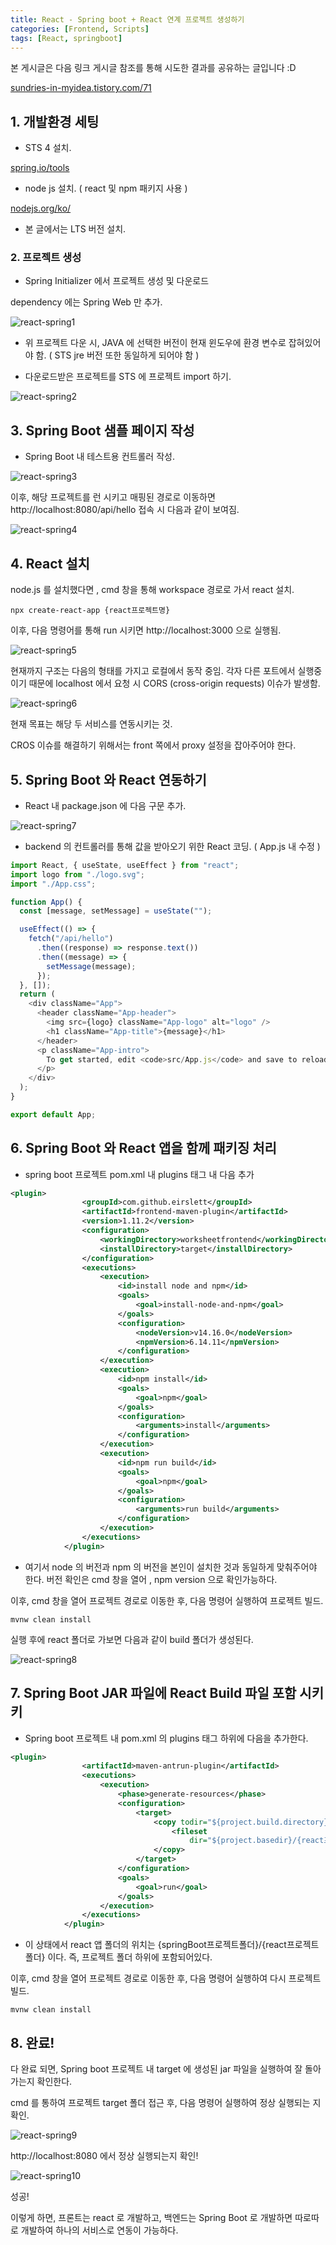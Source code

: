 ```yaml
---
title: React - Spring boot + React 연계 프로젝트 생성하기
categories: [Frontend, Scripts]
tags: [React, springboot]
---
```



본 게시글은 다음 링크 게시글 참조를 통해 시도한 결과를 공유하는 글입니다 :D

[sundries-in-myidea.tistory.com/71﻿](sundries-in-myidea.tistory.com/71)

## 1. 개발환경 세팅

- STS 4 설치.

[spring.io/tools](spring.io/tools)

- node js 설치. ( react 및 npm 패키지 사용 )

[nodejs.org/ko/](nodejs.org/ko/)

- 본 글에서는 LTS 버전 설치.

### 2. 프로젝트 생성

- Spring Initializer 에서 프로젝트 생성 및 다운로드

dependency 에는 Spring Web 만 추가.

![react-spring1](/assets/img/React/react-spring1.png)

- 위 프로젝트 다운 시, JAVA 에 선택한 버전이 현재 윈도우에 환경 변수로 잡혀있어야 함. ( STS jre 버전 또한 동일하게 되어야 함 )

* 다운로드받은 프로젝트를 STS 에 프로젝트 import 하기.

![react-spring2](/assets/img/React/react-spring2.png)

## 3. Spring Boot 샘플 페이지 작성

- Spring Boot 내 테스트용 컨트롤러 작성.

![react-spring3](/assets/img/React/react-spring3.png)

이후, 해당 프로젝트를 런 시키고 매핑된 경로로 이동하면 http://localhost:8080/api/hello 접속 시 다음과 같이 보여짐.

![react-spring4](/assets/img/React/react-spring4.png)

## 4. React 설치

node.js 를 설치했다면 , cmd 창을 통해 workspace 경로로 가서 react 설치.

```
npx create-react-app {react프로젝트명}
```

이후, 다음 명령어를 통해 run 시키면 http://localhost:3000 으로 실행됨.

![react-spring5](/assets/img/React/react-spring5.png)

현재까지 구조는 다음의 형태를 가지고 로컬에서 동작 중임. 각자 다른 포트에서 실행중이기 때문에 localhost 에서 요청 시 CORS (cross-origin requests) 이슈가 발생함.

![react-spring6](/assets/img/React/react-spring6.png)

현재 목표는 해당 두 서비스를 연동시키는 것.

CROS 이슈를 해결하기 위해서는 front 쪽에서 proxy 설정을 잡아주어야 한다.

## 5. Spring Boot 와 React 연동하기

- React 내 package.json 에 다음 구문 추가.

![react-spring7](/assets/img/React/react-spring7.png)

- backend 의 컨트롤러를 통해 값을 받아오기 위한 React 코딩. ( App.js 내 수정 )

```js
import React, { useState, useEffect } from "react";
import logo from "./logo.svg";
import "./App.css";

function App() {
  const [message, setMessage] = useState("");

  useEffect(() => {
    fetch("/api/hello")
      .then((response) => response.text())
      .then((message) => {
        setMessage(message);
      });
  }, []);
  return (
    <div className="App">
      <header className="App-header">
        <img src={logo} className="App-logo" alt="logo" />
        <h1 className="App-title">{message}</h1>
      </header>
      <p className="App-intro">
        To get started, edit <code>src/App.js</code> and save to reload.
      </p>
    </div>
  );
}

export default App;
```

## 6. Spring Boot 와 React 앱을 함께 패키징 처리

- spring boot 프로젝트 pom.xml 내 plugins 태그 내 다음 추가

```xml
<plugin>
				<groupId>com.github.eirslett</groupId>
				<artifactId>frontend-maven-plugin</artifactId>
				<version>1.11.2</version>
				<configuration>
					<workingDirectory>worksheetfrontend</workingDirectory>
					<installDirectory>target</installDirectory>
				</configuration>
				<executions>
					<execution>
						<id>install node and npm</id>
						<goals>
							<goal>install-node-and-npm</goal>
						</goals>
						<configuration>
							<nodeVersion>v14.16.0</nodeVersion>
							<npmVersion>6.14.11</npmVersion>
						</configuration>
					</execution>
					<execution>
						<id>npm install</id>
						<goals>
							<goal>npm</goal>
						</goals>
						<configuration>
							<arguments>install</arguments>
						</configuration>
					</execution>
					<execution>
						<id>npm run build</id>
						<goals>
							<goal>npm</goal>
						</goals>
						<configuration>
							<arguments>run build</arguments>
						</configuration>
					</execution>
				</executions>
			</plugin>
```

- 여기서 node 의 버전과 npm 의 버전을 본인이 설치한 것과 동일하게 맞춰주어야 한다.
  버전 확인은 cmd 창을 열어 , npm version 으로 확인가능하다.

이후, cmd 창을 열어 프로젝트 경로로 이동한 후, 다음 명령어 실행하여 프로젝트 빌드.

```
mvnw clean install
```

실행 후에 react 폴더로 가보면 다음과 같이 build 폴더가 생성된다.

![react-spring8](/assets/img/React/react-spring8.png)

## 7. Spring Boot JAR 파일에 React Build 파일 포함 시키키

- Spring boot 프로젝트 내 pom.xml 의 plugins 태그 하위에 다음을 추가한다.

```xml
<plugin>
				<artifactId>maven-antrun-plugin</artifactId>
				<executions>
					<execution>
						<phase>generate-resources</phase>
						<configuration>
							<target>
								<copy todir="${project.build.directory}/classes/public">
									<fileset
										dir="${project.basedir}/{react프로젝트명}/build" />
								</copy>
							</target>
						</configuration>
						<goals>
							<goal>run</goal>
						</goals>
					</execution>
				</executions>
			</plugin>
```

- 이 상태에서 react 앱 폴더의 위치는 {springBoot프로젝트폴더}/{react프로젝트폴더} 이다. 즉, 프로젝트 폴더 하위에 포함되어있다.

이후, cmd 창을 열어 프로젝트 경로로 이동한 후, 다음 명령어 실행하여 다시 프로젝트 빌드.

```
mvnw clean install
```

## 8. 완료!

다 완료 되면, Spring boot 프로젝트 내 target 에 생성된 jar 파일을 실행하여 잘 돌아가는지 확인한다.

cmd 를 통하여 프로젝트 target 폴더 접근 후, 다음 명령어 실행하여 정상 실행되는 지 확인.

![react-spring9](/assets/img/React/react-spring9.png)

http://localhost:8080 에서 정상 실행되는지 확인!

![react-spring10](/assets/img/React/react-spring10.png)

성공!

이렇게 하면, 프론트는 react 로 개발하고, 백엔드는 Spring Boot 로 개발하면 따로따로 개발하여 하나의 서비스로 연동이 가능하다.
